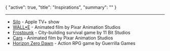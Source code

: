 <!--METADATA-->

{
	"active": true,
	"title": "Inspirations",
	"summary": ""
}

<!--METADATA-->
---
<!--CONTENT-->

- [Silo](https://en.wikipedia.org/wiki/Silo_(TV_series)) - Apple TV+ show
- [WALL•E](https://en.wikipedia.org/wiki/WALL-E) - Animated film by Pixar Animation Studios
- [Frostpunk](https://en.wikipedia.org/wiki/Frostpunk) - City-building survival game by 11 Bit Studios
- [Cars](https://en.wikipedia.org/wiki/Cars_(film)) - Animated film by Pixar Animation Studios
- [Horizon Zero Dawn](https://en.wikipedia.org/wiki/Horizon_Zero_Dawn) - Action RPG game by Guerrilla Games

<!--CONTENT-->